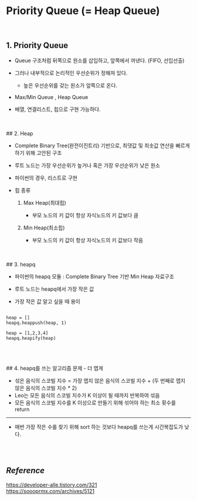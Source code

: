 # Priority Queue (= Heap Queue) 


<br/>

## 1.  Priority Queue

- Queue 구조처럼 뒤쪽으로 원소를 삽입하고, 앞쪽에서 꺼낸다.  (FIFO, 선입선출)

- 그러나 내부적으로 논리적인 우선순위가 정해져 있다. 
    - 높은 우선순위를 갖는 원소가 앞쪽으로 온다. 
- Max/Min Queue , Heap Queue 

- 배열, 연결리스트, 힙으로 구현 가능하다.

</br>
</br>
## 2. Heap

- Complete Binary Tree(완전이진트리) 기반으로, 최댓값 및 최솟값 연산을 빠르게 하기 위해 고안된 구조 

- 루트 노드는 가장 우선순위가 높거나 혹은 가장 우선순위가 낮은 원소

- 파이썬의 경우, 리스트로 구현

- 힙 종류

    1. Max Heap(최대힙)
        - 부모 노드의 키 값이 항상 자식노드의 키 값보다 큼 

    2. Min Heap(최소힙)
        - 부모 노드의 키 값이 항상 자식노드의 키 값보다 작음 


</br>
</br>
## 3. heapq

- 파이썬의 heapq 모듈 : Complete Binary Tree 기반 Min Heap 자료구조 

- 루트 노드는 heapq에서 가장 작은 값 

- 가장 작은 값 알고 싶을 때 용이

<pre>
<code>
heap = []
heapq.heappush(heap, 1)

heap = [1,2,3,4]
heapq.heapify(heap) 
</code>
</pre>


</br>
</br>
## 4. heapq를 쓰는 알고리즘 문제 - 더 맵게 

- 섞은 음식의 스코빌 지수 = 가장 맵지 않은 음식의 스코빌 지수 + (두 번째로 맵지 않은 음식의 스코빌 지수 * 2)
- Leo는 모든 음식의 스코빌 지수가 K 이상이 될 때까지 반복하여 섞음 
- 모든 음식의 스코빌 지수를 K 이상으로 만들기 위해 섞어야 하는 최소 횟수를 return 

----
- 매번 가장 작은 수를 찾기 위해 sort 하는 것보다 heapq를 쓰는게 시간복잡도가 낮다. 





</br>
</br>

## *Reference*
 
<https://developer-alle.tistory.com/321>
</br>
<https://soooprmx.com/archives/5121>

